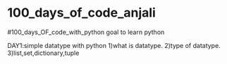 # 100_days_of_code_anjali

#100_days_OF_code_with_python
goal to learn python 


DAY1:simple datatype with python
  1)what is datatype.
  2)type of datatype.
  3)list,set,dictionary,tuple
  

